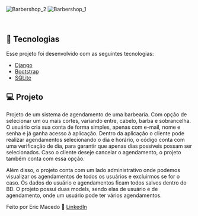 <p>
  <img alt="Barbershop_2" src="https://github.com/ericDK89/barbershop/assets/68076508/bef2f6ae-1ede-438e-8cb7-1dbea70d1203">
  <img alt="Barbershop_1" src="https://github.com/ericDK89/barbershop/assets/68076508/268ce448-b856-4ab1-990c-dad545fd0f6e"> 
</p>

<br>

## 🧪 Tecnologias

Esse projeto foi desenvolvido com as seguintes tecnologias:

- [Django](https://www.djangoproject.com/)
- [Bootstrap](https://getbootstrap.com/)
- [SQLite](https://www.sqlite.org/index.html)

## 💻 Projeto

Projeto de um sistema de agendamento de uma barbearia. Com opção de selecionar um ou mais cortes, variando entre, cabelo, barba e sobrancelha. O usuário cria sua conta de forma simples, apenas com e-mail, nome e senha e já ganha acesso à aplicação.
Dentro da aplicação o cliente pode realizar agendamentos selecionando o dia e horário, o código conta com uma verificação de dia, para garantir que apenas dias possíveis possam ser selecionados. Caso o cliente deseje cancelar o agendamento, o projeto
também conta com essa opção.

Além disso, o projeto conta com um lado administrativo onde podemos visualizar os agendamentos de todos os usuários e excluirmos se for o caso. Os dados do usuário e agendamentos ficam todos salvos dentro do BD. O projeto possui duas models,
sendo elas de usuário e de agendamento, onde um usuário pode ter vários agendamentos.

Feito por Eric Macedo 🌌  [LinkedIn](https://www.linkedin.com/in/eric-macedo-dev/)
